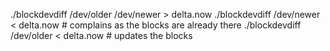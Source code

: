 
 ./blockdevdiff /dev/older /dev/newer  > delta.now
 ./blockdevdiff /dev/newer < delta.now      # complains as the blocks are already there
 ./blockdevdiff /dev/older < delta.now      # updates the blocks

